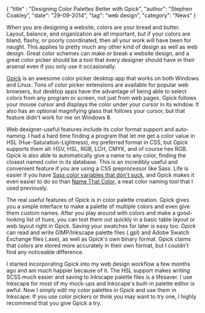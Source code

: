 {
    "title" : "Designing Color Palettes Better with Gpick",
    "author": "Stephen Coakley",
    "date": "29-09-2014",
    "tag": "web design",
    "category": "News"
}

When you are designing a website, colors are your bread and butter. Layout, balance, and organization are all important, but if your colors are bland, flashy, or poorly coordinated, then all your work will have been for naught. This applies to pretty much any other kind of design as well as web design. Great color schemes can make or break a website design, and a great color picker should be a tool that every designer should have in their arsenal even if you only use it occasionally.

[Gpick](https://code.google.com/p/gpick/) is an awesome color picker desktop app that works on both Windows and Linux. Tons of color picker extensions are available for popular web browsers, but desktop apps have the advantage of being able to select colors from any program or screen, not just from web pages. Gpick follows your mouse cursor and displays the color under your cursor in its window. It also has an optional magnifying glass that follows your cursor, but that feature didn't work for me on Windows 8.

Web designer-useful features include its color format support and auto-naming. I had a hard time finding a program that let me get a color value in HSL (Hue-Saturation-Lightness), my preferred format in CSS, but Gpick supports them all: HSV, HSL, RGB, LCH, CMYK, and of course hex RGB. Gpick is also able to automatically give a name to any color, finding the closest named color in its database. This is an incredibly useful and convenient feature if you are using a CSS preprocessor like Sass. Life is easier if you have [Sass color variables that don't suck](http://davidwalsh.name/sass-color-variables-dont-suck), and Gpick makes it even easier to do so than [Name That Color](http://chir.ag/projects/name-that-color), a neat color naming tool that I used previously.

The real useful features of Gpick is in color palette creation. Gpick gives you a simple interface to make a palette of multiple colors and even give them custom names. After you play around with colors and make a good-looking list of hues, you can test them out quickly in a basic table layout or web layout right in Gpick. Saving your swatches for later is easy too. Gpick can read and write GIMP/Inkscape palette files (.gpl) and Adobe Swatch Exchange files (.ase), as well as Gpick's own binary format. Gpick claims that colors are stored more accurately in their own format, but I couldn't find any noticeable difference.

I started incorporating Gpick into my web design workflow a few months ago and am much happier because of it. The HSL support makes writing SCSS much easier and saving to Inkscape palette files is a lifesaver. I use Inkscape for most of my mock-ups and Inkscape's built-in palette editor is awful. Now I simply edit my color palettes in Gpick and use them in Inkscape. If you use color pickers or think you may want to try one, I highly recommend that you give Gpick a try.
